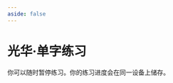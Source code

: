 ```yaml
---
aside: false
---
```

# 光华·单字练习

你可以随时暂停练习。你的练习进度会在同一设备上储存。

<script setup>
import Train from "@/train/CharTrain.vue"
import ZigenMap from "@/zigen/ZigenMap.vue"
</script>
<div class="zigen-font">
<Train name="light" chaifenUrl="/chaifen_zhu.csv" zigenUrl="/zigen-light.csv" :range="[0,1000]" :supplement="true" />
</div>

<ZigenMap :default-scheme="'light'" :hide-scheme-buttons="true" column-min-width="1.5rem" />